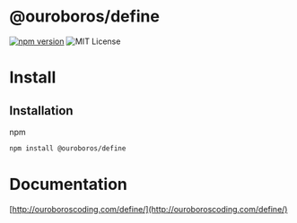 # @ouroboros/define

[![npm version](https://img.shields.io/npm/v/@ouroboros/define.svg)](https://www.npmjs.com/package/@ouroboros/define) ![MIT License](https://img.shields.io/npm/l/@ouroboros/define.svg)


# Install
## Installation
npm
```bash
npm install @ouroboros/define
```

# Documentation
[http://ouroboroscoding.com/define/](http://ouroboroscoding.com/define/)
